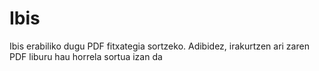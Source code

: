 # Ibis

Ibis erabiliko dugu PDF fitxategia sortzeko. Adibidez, irakurtzen ari zaren PDF liburu hau horrela sortua izan da

